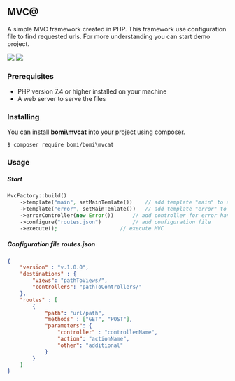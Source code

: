 ## MVC@

A simple MVC framework created in PHP. This framework use configuration file to find requested urls. For more understanding you can start demo project. 

![](https://img.shields.io/github/release/devmboehm/bomi/mvcat.svg) ![](https://img.shields.io/github/languages/top/devmboehm/bomi/mvcat.svg)

### Prerequisites
- PHP version 7.4 or higher installed on your machine
- A web server to serve the files

### Installing
You can install **bomi\mvcat** into your project using composer.

`$ composer require bomi/bomi\mvcat`

### Usage

##### Start
```php
MvcFactory::build()
	->template("main", setMainTemlate())	// add template "main" to array
	->template("error", setMainTemlate())	// add template "error" to array 
	->errorController(new Error())		// add controller for error handling 
	->configure("routes.json")	        // add configuration file 
	->execute();	   		        // execute MVC
```

##### Configuration file routes.json
```json
{
	"version" : "v.1.0.0",
	"destinations" : {
		"views": "pathToViews/",
		"controllers": "pathToControllers/"
	},
	"routes" : [
		{
			"path": "url/path",
			"methods" : ["GET", "POST"],
			"parameters": {
				"controller" : "controllerName",
				"action": "actionName",
				"other": "additional"
			}
		}
	]
}
```

